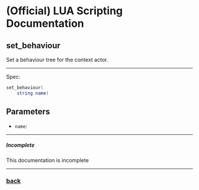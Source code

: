 
# (Official) LUA Scripting Documentation

## set_behaviour

Set a behaviour tree for the context actor.

___

Spec:

```lua
set_behaviour(
	string name)
```

## Parameters

- `name`: 

___

##### Incomplete

This documentation is incomplete

___

### [back](../other)
